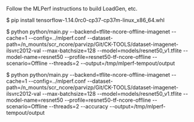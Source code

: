 Follow the MLPerf instructions to build LoadGen, etc.

$ pip install tensorflow-1.14.0rc0-cp37-cp37m-linux_x86_64.whl

$ python python/main.py     --backend=tflite-ncore-offline-imagenet     --cache=1     --config=../mlperf.conf     --dataset-path=/n_mounts/scr_ncore/parvizp/Git/CK-TOOLS/dataset-imagenet-ilsvrc2012-val     --max-batchsize=128     --model=models/resnet50_v1.tflite     --model-name=resnet50     --profile=resnet50-tf-ncore-offline     --scenario=Offline     --threads=2      --output=/tmp/mlperf-tempout/output

$ python python/main.py     --backend=tflite-ncore-offline-imagenet     --cache=1     --config=../mlperf.conf     --dataset-path=/n_mounts/scr_ncore/parvizp/Git/CK-TOOLS/dataset-imagenet-ilsvrc2012-val     --max-batchsize=128     --model=models/resnet50_v1.tflite     --model-name=resnet50     --profile=resnet50-tf-ncore-offline     --scenario=Offline     --threads=2      --accuracy --output=/tmp/mlperf-tempout/output


